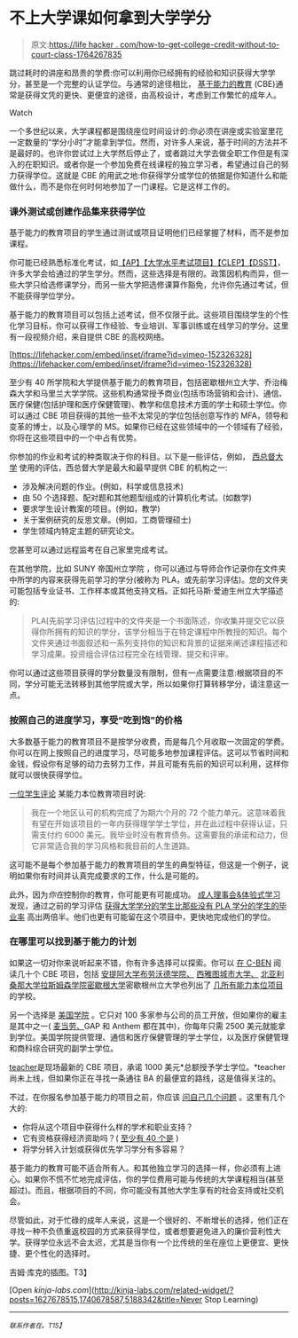 # 不上大学课如何拿到大学学分

> 原文:[https://life hacker . com/how-to-get-college-credit-without-to-court-class-1764267835](https://lifehacker.com/how-to-get-college-credit-without-going-to-college-clas-1764267835)

跳过耗时的讲座和昂贵的学费:你可以利用你已经拥有的经验和知识获得大学学分，甚至是一个完整的认证学位。与通常的途径相比， [基于能力的教育](http://www.ed.gov/oii-news/competency-based-learning-or-personalized-learning) (CBE)通常是获得文凭的更快、更便宜的途径，由高校设计，考虑到工作繁忙的成年人。

Watch

一个多世纪以来，大学课程都是围绕座位时间设计的:你必须在讲座或实验室里花一定数量的“学分小时”才能拿到学位。然而，对许多人来说，基于时间的方法并不是最好的。也许你尝试过上大学然后停止了，或者跳过大学去做全职工作但是有深入的在职知识。或者你是一个参加免费在线课程的独立学习者，希望通过自己的努力获得学位。这就是 CBE 的用武之地:你获得学分或学位的依据是你知道什么和能做什么，而不是你在何时何地参加了一门课程。它是这样工作的。

### 课外测试或创建作品集来获得学位

基于能力的教育项目的学生通过测试或项目证明他们已经掌握了材料，而不是参加课程。

你可能已经熟悉标准化考试，如[【AP】](https://professionals.collegeboard.org/testing/ap)[【大学水平考试项目】【CLEP】](https://clep.collegeboard.org/exam)[【DSST】](http://getcollegecredit.com/about/)，许多大学会给通过的学生学分。然而，这些选择是有限的。政策因机构而异，但一些大学只给选修课学分，而另一些大学把选修课算作豁免，允许你先通过考试，但不能获得学位学分。

基于能力的教育项目可以包括上述考试，但不仅限于此。这些项目围绕学生的个性化学习目标，你可以获得工作经验、专业培训、军事训练或在线学习的学分。这里有一段视频介绍，来自提供 CBE 的高校网络。

 [https://lifehacker.com/embed/inset/iframe?id=vimeo-152326328](https://lifehacker.com/embed/inset/iframe?id=vimeo-152326328) 

至少有 40 所学院和大学提供基于能力的教育项目，包括密歇根州立大学、乔治梅森大学和马里兰大学学院。这些机构通常授予商业(包括市场营销和会计)、通信、医疗保健(包括护理和医疗保健管理)、教学和信息技术方面的学士和硕士学位。你可以通过 CBE 项目获得的其他一些不太常见的学位包括创意写作的 MFA，领导和变革的博士，以及心理学的 MS。如果你已经在这些领域中的一个领域有了经验，你将在这些项目中的一个中占有优势。

你参加的作业和考试的种类取决于你的科目。以下是一些评估，例如， [西总督大学](http://www.wgu.edu/admissions/academic_experience_assessment) 使用的评估，西总督大学是最大和最早提供 CBE 的机构之一:

*   涉及解决问题的作业。(例如，科学或信息技术)
*   由 50 个选择题、配对题和其他题型组成的计算机化考试。(如数学)
*   要求学生设计教案的项目。(例如，教学)
*   关于案例研究的反思文章。(例如，工商管理硕士)
*   学生领域内特定主题的研究论文。

您甚至可以通过远程监考在自己家里完成考试。

在其他学院，比如 SUNY 帝国州立学院 ，你可以通过与导师合作记录你在文件夹中所学的内容来获得先前学习的学分(被称为 PLA，或先前学习评估)。您的文件夹可能包括专业证书、工作样本或其他支持文档。正如托马斯·爱迪生州立大学描述的:

> PLA[先前学习评估]过程中的文件夹是一个书面陈述，你收集并提交它以获得你所拥有的知识的学分，该学分相当于在特定课程中所教授的知识。每个文件夹通过书面叙述和一系列支持你的知识和背景的证据来阐述课程描述和学习成果。投资组合评估过程完全在线管理、提交和评审。

你可以通过这些项目获得的学分数量没有限制，但有一点需要注意:根据项目的不同，学分可能无法转移到其他学院或大学，所以如果你打算转移学分，请注意这一点。

### 按照自己的进度学习，享受“吃到饱”的价格

大多数基于能力的教育项目不是按学分收费，而是每几个月收取一次固定的学费。你可以在网上按照自己的进度学习，尽可能多地参加课程评估。这可以节省时间和金钱，假设你有足够的动力去努力工作，并且可能有先前的知识可以利用，这样你就可以很快获得学位。

[一位学生评论](http://www.collegeaffordabilityguide.org/blog/competency-based-education-why-moocs-and-independent-learning-are-tomorrows-course-credits/) 某能力本位教育项目时说:

> 我在一个地区认可的机构完成了为期六个月的 72 个能力单元。这意味着我有望在开始该项目的一年内获得理学学士学位，并在此过程中获得认证，只需支付约 6000 美元。我毕业时没有教育债务。这需要我的承诺和动力，但它非常适合我的学习风格和我目前的人生道路。

这可能不是每个参加基于能力的教育项目的学生的典型特征，但这是一个例子，说明如果你有时间并认真完成要求的工作，什么是可能的。

此外，因为*你在*控制你的教育，你可能更有可能成功。 [成人理事会&体验式学习](http://www.cael.org/) 发现，通过之前的学习评估 [获得大学学分的学生比那些没有 PLA 学分的学生的毕业率](http://www.cael.org/what-we-do/prior-learning-assessment) 高出两倍半。他们也更有可能留在这个项目中，更快地完成他们的学位。

### 在哪里可以找到基于能力的计划

如果这一切对你来说听起来不错，你有许多选择可以探索。你可以 [在 C-BEN](http://www.cbenetwork.org/about/institutional-participants/) 阅读几十个 CBE 项目，包括 [安提阿大学](http://www.antioch.edu/)[布劳沃德学院、](http://www.broward.edu/Pages/home.aspx) [西雅图城市大学、](http://www.cityu.edu/) [北亚利桑那大学](https://www.nau.edu/)[拉斯姆森学院](http://www.rasmussen.edu/1/)[密歇根大学](https://www.umich.edu/)密歇根州立大学也列出了 [几所有能力本位项目](http://fod.msu.edu/oir/other-schools-competency-based-programs) 的学校。

另一个选择是 [美国学院](http://collegeforamerica.org/) 。它只对 100 多家参与公司的员工开放，但如果你的雇主是其中之一( [麦当劳、](http://collegeforamerica.org/adult-education-degree-programs/apply/)GAP 和 Anthem 都在其中)，你每年只需 2500 美元就能拿到学位。美国学院提供管理、通信和医疗保健管理的学士学位，以及医疗保健管理和商科综合研究的副学士学位。

[teacher](http://teachur.co/)是现场最新的 CBE 项目，承诺 1000 美元*总额授予学士学位。*teacher 尚未上线，但如果你正在寻找一条通往 BA 的最便宜的路线，这是值得关注的。

不过，在你报名参加基于能力的项目之前，你应该 [问自己几个问题](http://www.straighterline.com/blog/10-questions-to-choose-a-competency-based-degree-program/) 。这里有几个大的:

*   你将从这个项目中获得什么样的学术和职业支持？
*   它有资格获得经济资助吗？( [至少有 40 个是](https://www.insidehighered.com/news/2015/01/13/feds-move-ahead-experimental-sites-competency-based-education) )
*   将学分转入计划或获得优先学习学分有多容易？

基于能力的教育可能不适合所有人。和其他独立学习的选择一样，你必须有上进心。如果你不慌不忙地完成评估，你的学位费用可能与传统的大学课程相当(甚至超过)。而且，根据项目的不同，你可能没有其他大学生享有的社会支持或社交机会。

尽管如此，对于忙碌的成年人来说，这是一个很好的、不断增长的选择，他们正在寻找一种不负债重返校园的方式来获得学位，或者想要避免进入的廉价营利性大学。获得学位永远不会太迟，尤其是当你有一个比传统的坐在座位上更便宜、更快捷、更个性化的选择时。

吉姆·库克的插图。T3】

[Open *kinja-labs.com*](http://kinja-labs.com/related-widget/?posts=1627678515,1740678587,5188342&title=Never Stop Learning)

* * *

<small>*联系作者在*</small>[<small></small>](mailto:melanie@lifehacker.com)*<small>*。*T15】</small>*